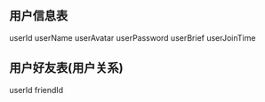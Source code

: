 ## 用户信息表
userId
userName
userAvatar
userPassword
userBrief
userJoinTime


## 用户好友表(用户关系)
userId
friendId
